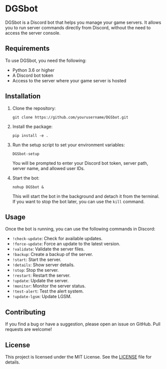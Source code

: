 # DGSbot

DGSbot is a Discord bot that helps you manage your game servers. It allows you to run server commands directly from Discord, without the need to access the server console. 

## Requirements

To use DGSbot, you need the following:

- Python 3.6 or higher
- A Discord bot token
- Access to the server where your game server is hosted

## Installation

1. Clone the repository:

   ```
   git clone https://github.com/yourusername/DGSbot.git
   ```

2. Install the package:

   ```
   pip install -e .
   ```

3. Run the setup script to set your environment variables:

   ```
   DGSbot-setup
   ```

   You will be prompted to enter your Discord bot token, server path, server name, and allowed user IDs.

4. Start the bot:

   ```
   nohup DGSbot &
   ```

   This will start the bot in the background and detach it from the terminal. If you want to stop the bot later, you can use the `kill` command.

## Usage

Once the bot is running, you can use the following commands in Discord:

- `!check-update`: Check for available updates.
- `!force-update`: Force an update to the latest version.
- `!validate`: Validate the server files.
- `!backup`: Create a backup of the server.
- `!start`: Start the server.
- `!details`: Show server details.
- `!stop`: Stop the server.
- `!restart`: Restart the server.
- `!update`: Update the server.
- `!monitor`: Monitor the server status.
- `!test-alert`: Test the alert system.
- `!update-lgsm`: Update LGSM.

## Contributing

If you find a bug or have a suggestion, please open an issue on GitHub. Pull requests are welcome!

## License

This project is licensed under the MIT License. See the [LICENSE](LICENSE) file for details.
